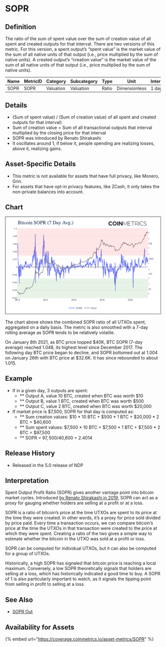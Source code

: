 # SOPR

## Definition

The ratio of the sum of spent value over the sum of creation value of all spent and created outputs for that interval. There are two versions of this metric. For this version, a spent output’s “spent value” is the market value of the sum of all native units of that output (i.e., price multiplied by the sum of native units). A created output’s “creation value” is the market value of the sum of all native units of that output (i.e., price multiplied by the sum of native units).

| Name | MetricID | Category  | Subcategory | Type  | Unit          | Interval |
| ---- | -------- | --------- | ----------- | ----- | ------------- | -------- |
| SOPR | SOPR     | Valuation | Valuation   | Ratio | Dimensionless | 1 day    |

## Details

* (Sum of spent value) / (Sum of creation value) of all spent and created outputs for that interval)
* Sum of creation value = Sum of all transactional outputs that interval multiplied by the closing price for that interval&#x20;
* SOPR was introduced by Renato Shirakashi.
* It oscillates around 1, if below it, people spending are realizing losses, above it, realizing gains.

## Asset-Specific Details

* This metric is not available for assets that have full privacy, like Monero, Grin.
* For assets that have opt-in privacy features, like ZCash, it only takes the non-private balances into account.

## Chart

![](../../.gitbook/assets/SOPR.png)

The chart above shows the combined SOPR ratio of all UTXOs spent, aggregated on a daily basis. The metric is also smoothed with a 7-day rolling average as SOPR tends to be relatively volatile.

On January 8th 2021, as BTC price topped $40K, BTC SOPR (7-day average) reached 1.048, its highest level since December 2017. The following day BTC price began to decline, and SOPR bottomed out at 1.004 on January 26th with BTC price at $32.6K. It has since rebounded to about 1.015.

## Example

* If in a given day, 3 outputs are spent:&#x20;
  * \*\* Output A, value 10 BTC, created when BTC was worth $10&#x20;
  * \*\* Output B, value 1 BTC, created when BTC was worth $500&#x20;
  * \*\* Output C, value 2 BTC, created when BTC was worth $20,000
* If market price is $7,500, SOPR for that day is computed as:&#x20;
  * \*\* Sum creation values: $10 \* 10 BTC + $500 \* 1 BTC + $20,000 \* 2 BTC = $40,600&#x20;
  * \*\* Sum spent values: $7,500 \* 10 BTC + $7,500 \* 1 BTC + $7,500 \* 2 BTC = $97,500
  * \*\* SOPR = $97,500 /$40,600 = 2.4014

## Release History

* Released in the 5.0 release of NDP

## Interpretation

Spent Output Profit Ratio (SOPR) gives another vantage point into bitcoin market cycles. Introduced [by Renato Shirakashi in 2019](https://medium.com/unconfiscatable/introducing-sopr-spent-outputs-to-predict-bitcoin-lows-and-tops-ceb4536b3b9), SOPR can act as a proxy for gauging whether holders are selling at a profit or at a loss.

SOPR is a ratio of bitcoin’s price at the time UTXOs are spent to its price at the time they were created. In other words, it’s a proxy for price sold divided by price paid. Every time a transaction occurs, we can compare bitcoin’s price at the time the UTXOs in that transaction were created to the price at which they were spent. Creating a ratio of the two gives a simple way to estimate whether the bitcoin in the UTXO was sold at a profit or loss.&#x20;

SOPR can be computed for individual UTXOs, but it can also be computed for a group of UTXOs.&#x20;

Historically, a high SOPR has signaled that bitcoin price is reaching a local maximum. Conversely, a low SOPR theoretically signals that holders are selling at a loss, which has historically indicated a good time to buy. A SOPR of 1 is also particularly important to watch, as it signals the tipping point from selling in profit to selling at a loss.

## See Also

* [SOPR Out](soprout.md)

## Availability for Assets

{% embed url="https://coverage.coinmetrics.io/asset-metrics/SOPR" %}
